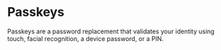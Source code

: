 # Passkeys

Passkeys are a password replacement that validates your identity using touch, facial recognition, a device password, or a PIN.
